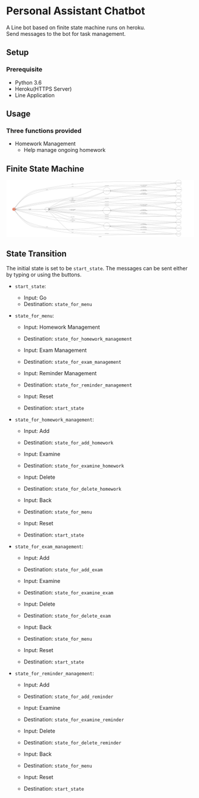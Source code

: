 # Personal Assistant Chatbot
A Line bot based on finite state machine runs on heroku.<br>
Send messages to the bot for task management.<br>

## Setup
### Prerequisite
* Python 3.6
* Heroku(HTTPS Server)
* Line Application

## Usage
### Three functions provided
* Homework Management<br>
    * Help manage ongoing homework<br>


## Finite State Machine
![fsm](./fsm.png)

## State Transition
The initial state is set to be `start_state`.
The messages can be sent either by typing or using the buttons.

* `start_state`:<br>
    * Input: Go<br>
    * Destination: `state_for_menu`<br>
    
* `state_for_menu`:<br>
    * Input: Homework Management<br>
    * Destination: `state_for_homework_management`<br>
    
    * Input: Exam Management<br>
    * Destination: `state_for_exam_management`<br>
    
    * Input: Reminder Management<br>
    * Destination: `state_for_reminder_management`<br>

    * Input: Reset<br>
    * Destination: `start_state`<br>
    
* `state_for_homework_management`:<br>
    * Input: Add<br>
    * Destination: `state_for_add_homework`<br>
    
    * Input: Examine<br>
    * Destination: `state_for_examine_homework`<br>
    
    * Input: Delete<br>
    * Destination: `state_for_delete_homework`<br>
    
    * Input: Back<br>
    * Destination: `state_for_menu`<br>
    
    * Input: Reset<br>
    * Destination: `start_state`<br>
    
* `state_for_exam_management`:<br>
    * Input: Add<br>
    * Destination: `state_for_add_exam`<br>
    
    * Input: Examine<br>
    * Destination: `state_for_examine_exam`<br>
    
    * Input: Delete<br>
    * Destination: `state_for_delete_exam`<br>
    
    * Input: Back<br>
    * Destination: `state_for_menu`<br>
    
    * Input: Reset<br>
    * Destination: `start_state`<br>
    
* `state_for_reminder_management`:<br>
    * Input: Add<br>
    * Destination: `state_for_add_reminder`<br>
    
    * Input: Examine<br>
    * Destination: `state_for_examine_reminder`<br>
    
    * Input: Delete<br>
    * Destination: `state_for_delete_reminder`<br>
    
    * Input: Back<br>
    * Destination: `state_for_menu`<br>
    
    * Input: Reset<br>
    * Destination: `start_state`<br>    